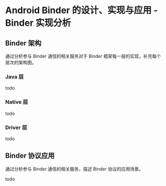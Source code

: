 # Android Binder 的设计、实现与应用 - Binder 实现分析

## Binder 架构

通过分析参与 Binder 通信的相关服务对于 Binder 框架每一层的实现，补充每个层次的架构图。

### Java 层

todo

### Native 层

todo

### Driver 层

todo

## Binder 协议应用

通过分析参与 Binder 通信的相关服务，描述 Binder 协议的应用场景。

todo